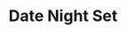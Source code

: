 ---
title: Date Night Set
product-category: gift-bundle
sitemap: true
name: Date Night Set
description: blank
size: blank
strength: blank
image-url: /assets/img/bundles/bundle-valentines-2.jpg
image-large-url: /assets/img/bundles/large/bundle-valentines-2.jpg
price: 50
price_wholesale: 50
weight: 395
display_order: 5
cell_layout:
orderable: true
hidden: false
new: false
background-color: '#DDE2D9'
featured_bundle: false
long_description: >-
  The Date Night bundle was formulated specifically for couples. Light some
  candles, play some music and unwind in plant magic luxury with your
  significant other or your own beautiful self. 


  This set features our Unify Massage Oil which makes for otherworldly couple
  massages and our Unconditional Love bomb, both scented with natural essential
  oils that stimulate and arouse the sex drive. Both the Unify Oil and the
  Unconditional Love bath bomb are infused with a Rose Quartz crystal to amplify
  feelings of unconditional love.
ingredients: blank
history: blank
healing-properties: blank
product-notes: >-
  Life Flower products are made in small batches with all-natural and boutique
  ingredients. Orders are processed and ship within 14 business days. Please
  allow additional time for&nbsp;delivery.
---